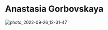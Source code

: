 # Anastasia Gorbovskaya


![photo_2022-09-26_12-31-47](https://user-images.githubusercontent.com/119684381/205852137-4d5d6180-5081-44f1-8ae2-8ad2c2b87088.jpg)

